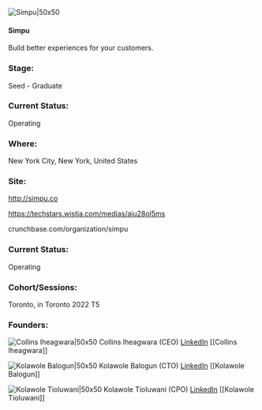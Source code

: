 

![Simpu|50x50](https://res.cloudinary.com/crunchbase-production/image/upload/gj5y3kstsrmpq3udfuuy)

#### Simpu
Build better experiences for your customers.

### Stage: 
Seed - Graduate 

### Current Status: 
Operating

### Where:
New York City, New York, United States

### Site:
http://simpu.co

https://techstars.wistia.com/medias/aiu28ol5ms

crunchbase.com/organization/simpu

### Current Status: 
Operating

### Cohort/Sessions: 
Toronto, in Toronto 2022 T5

### Founders: 

![Collins Iheagwara|50x50](https://www.f6s.com/content-resource/profiles/2940728_th2.jpg) Collins Iheagwara (CEO) [LinkedIn](https://linkedin.com/in/collins-i-551bbb143) [[Collins Iheagwara]]

![Kolawole Balogun|50x50](https://www.f6s.com/static-resource/images/profile-placeholder-user.jpg) Kolawole Balogun (CTO) [LinkedIn](https://) [[Kolawole Balogun]]

![Kolawole Tioluwani|50x50](https://www.f6s.com/content-resource/profiles/2940780_th2.jpg) Kolawole Tioluwani (CPO) [LinkedIn](https://linkedin.com/in/tioluwani-kolawole-5916747a) [[Kolawole Tioluwani]]


